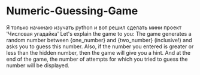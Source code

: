 # Numeric-Guessing-Game
Я только начинаю изучать python и вот решил сделать мини проект 'Числовая угадайка'
Let's explain the game to you:
The game generates a random number between {one_number} and {two_number} (inclusive!)
and asks you to guess this number. Also, if the number you entered is greater or less than the hidden number,
then the game will give you a hint. And at the end of the game, the number of attempts for which you tried to guess the number will be displayed.
